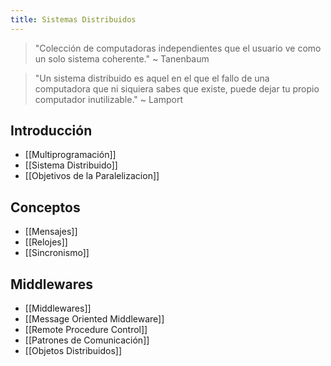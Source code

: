 ```yaml
---
title: Sistemas Distribuidos
---
```


> "Colección de computadoras independientes que el usuario ve como un solo sistema coherente." ~ Tanenbaum

> "Un sistema distribuido es aquel en el que el fallo de una computadora que ni siquiera sabes que existe, puede dejar tu propio computador inutilizable." ~ Lamport

## Introducción

- [[Multiprogramación]]
- [[Sistema Distribuido]]
- [[Objetivos de la Paralelizacion]]

## Conceptos

- [[Mensajes]]
- [[Relojes]]
- [[Sincronismo]]

## Middlewares

- [[Middlewares]]
- [[Message Oriented Middleware]]
- [[Remote Procedure Control]]
- [[Patrones de Comunicación]]
- [[Objetos Distribuidos]]
